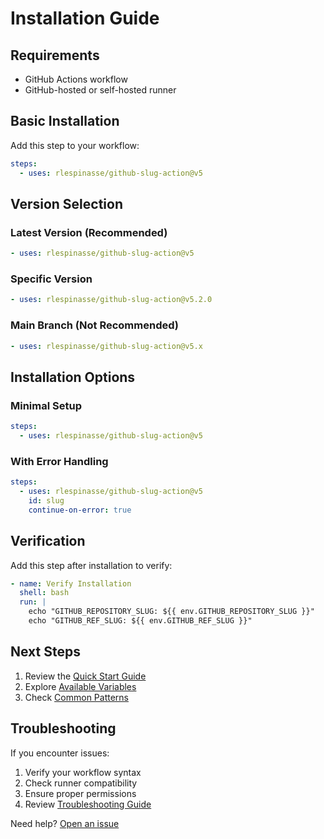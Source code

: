 # Installation Guide

## Requirements

- GitHub Actions workflow
- GitHub-hosted or self-hosted runner

## Basic Installation

Add this step to your workflow:

```yaml
steps:
  - uses: rlespinasse/github-slug-action@v5
```

## Version Selection

### Latest Version (Recommended)

```yaml
- uses: rlespinasse/github-slug-action@v5
```

### Specific Version

```yaml
- uses: rlespinasse/github-slug-action@v5.2.0
```

### Main Branch (Not Recommended)

```yaml
- uses: rlespinasse/github-slug-action@v5.x
```

## Installation Options

### Minimal Setup

```yaml
steps:
  - uses: rlespinasse/github-slug-action@v5
```

### With Error Handling

```yaml
steps:
  - uses: rlespinasse/github-slug-action@v5
    id: slug
    continue-on-error: true
```

## Verification

Add this step after installation to verify:

```yaml
- name: Verify Installation
  shell: bash
  run: |
    echo "GITHUB_REPOSITORY_SLUG: ${{ env.GITHUB_REPOSITORY_SLUG }}"
    echo "GITHUB_REF_SLUG: ${{ env.GITHUB_REF_SLUG }}"
```

## Next Steps

1. Review the [Quick Start Guide](quick-start.md)
2. Explore [Available Variables](../variables/overview.md)
3. Check [Common Patterns](../guides/common-patterns.md)

## Troubleshooting

If you encounter issues:

1. Verify your workflow syntax
2. Check runner compatibility
3. Ensure proper permissions
4. Review [Troubleshooting Guide](../reference/troubleshooting.md)

Need help? [Open an issue](https://github.com/rlespinasse/github-slug-action/issues)
